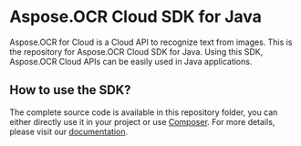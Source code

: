 # Aspose.OCR Cloud SDK for Java

Aspose.OCR for Cloud is a Cloud API to recognize text from images. This is the repository for Aspose.OCR Cloud SDK for Java. Using this SDK, Aspose.OCR Cloud APIs can be easily used in Java applications.

## How to use the SDK?

The complete source code is available in this repository folder, you can either directly use it in your project or use [Composer](composer/composer). For more details, please visit our [documentation](http://www.aspose.com/docs/display/ocrcloud/How+to+Setup+Aspose.OCR+Cloud+SDK+for+Java).

